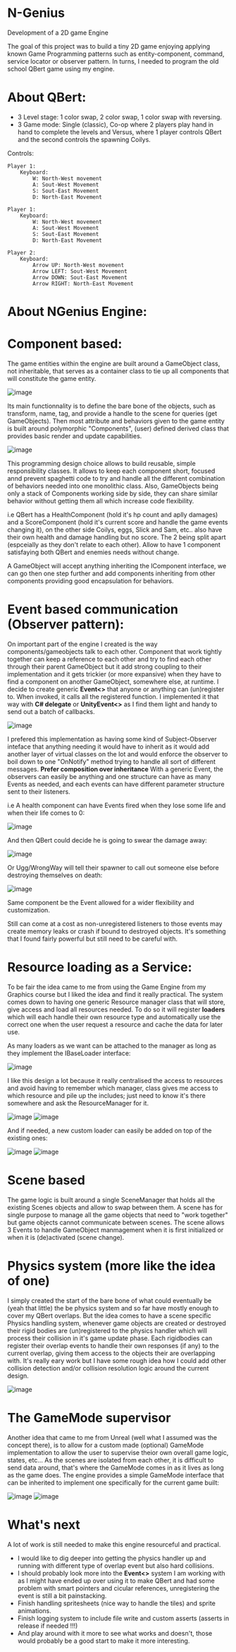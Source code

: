 # N-Genius
Development of a 2D game Engine

The goal of this project was to build a tiny 2D game enjoying applying known Game Programming patterns such as entity-component, command, service locator or observer pattern.
In turns, I needed to program the old school QBert game using my engine.

# About QBert:
- 3 Level stage: 1 color swap, 2 color swap, 1 color swap with reversing.
- 3 Game mode: Single (classic), Co-op where 2 players play hand in hand to complete the levels and Versus, where 1 player controls QBert and the second controls the spawning Coilys.

Controls:

    Player 1:
        Keyboard: 
            W: North-West movement
            A: Sout-West Movement
            S: Sout-East Movement
            D: North-East Movement
    
    Player 1:
        Keyboard: 
            W: North-West movement
            A: Sout-West Movement
            S: Sout-East Movement
            D: North-East Movement

    Player 2:
        Keyboard: 
            Arrow UP: North-West movement
            Arrow LEFT: Sout-West Movement
            Arrow DOWN: Sout-East Movement
            Arrow RIGHT: North-East Movement
            

# About NGenius Engine:

# Component based:

The game entities within the engine are built around a GameObject class, not inheritable, that serves as a container class to tie up all components that will constitute the game entity.

![image](https://user-images.githubusercontent.com/76394390/120938923-969c5300-c715-11eb-9d1c-cd0b193a3b8a.png)

Its main functionnality is to define the bare bone of the objects, such as transform, name, tag, and provide a handle to the scene for queries (get GameObjects).
Then most attribute and behaviors given to the game entity is built around polymorphic "Components", (user) defined derived class that provides basic render and update capabilities.

![image](https://user-images.githubusercontent.com/76394390/120939071-5689a000-c716-11eb-8227-11dec707360a.png)

This programming design choice allows to build reusable, simple responsibility classes. It allows to keep each component short, focused annd prevent spaghetti code to try and handle all the different combination of behaviors needed into one monolithic class. Also, GameObjects being only a stack of Components working side by side, they can share similar behavior without getting them all which increase code flexibility.

i.e QBert has a HealthComponent (hold it's hp count and aplly damages) and a ScoreComponent (hold it's current score and handle the game events changing it), on the other side Coilys, eggs, Slick and Sam, etc.. also have their own health and damage handling but no score. The 2 being split apart (espceially as they don't relate to each other). Allow to have 1 component satisfaying both QBert and enemies needs without change.

A GameObject will accept anything inheriting the IComponent interface, we can go then one step further and add components inheriting from other components providing good encapsulation for behaviors.


# Event based communication (Observer pattern):

On important part of the engine I created is the way components/gameobjects talk to each other. Component that work tightly together can keep a reference to each other and try to find each other through their parent GameObject but it add strong coupling to their implementation and it gets trickier (or more expansive) when they have to find a component on another GameObject, somewhere else, at runtime.
I decide to create generic **Event<>** that anyone or anything can (un)register to. When invoked, it calls all the registered function. I implemented it that way with **C# delegate** or **UnityEvent<>** as I find them light and handy to send out a batch of callbacks.

![image](https://user-images.githubusercontent.com/76394390/120939956-e6c9e400-c71a-11eb-9c9e-57457d35663e.png)

I prefered this implementation as having some kind of Subject-Observer inteface that anything needing it would have to inherit as it would add another layer of virtual classes on the lot and would enforce the observer to boil down to one "OnNotify" method trying to handle all sort of different messages. **Prefer composition over inheritance**
With a generic Event, the observers can easily be anything and one structure can have as many Events as needed, and each events can have different parameter structure sent to their listeners. 

i.e A health component can have Events fired when they lose some life and when their life comes to 0:

![image](https://user-images.githubusercontent.com/76394390/120940250-9b183a00-c71c-11eb-9e2f-7abdee7aa065.png)

And then QBert could decide he is going to swear the damage away:

![image](https://user-images.githubusercontent.com/76394390/120940308-e6324d00-c71c-11eb-8db5-4e34c2b722ea.png)

Or Ugg/WrongWay will tell their spawner to call out someone else before destroying themselves on death:

![image](https://user-images.githubusercontent.com/76394390/120940365-3a3d3180-c71d-11eb-9669-c4a816e0d031.png)

Same component be the Event allowed for a wider flexibility and customization.

Still can come at a cost as non-unregistered listeners to those events may create memory leaks or crash if bound to destroyed objects. It's something that I found fairly powerful but still need to be careful with.


# Resource loading as a Service:

To be fair the idea came to me from using the Game Engine from my Graphics course but I liked the idea and find it really practical.
The system comes down to having one generic Resource manager class that will store, give access and load all resources needed. To do so it will register **loaders** which will each handle their own resource type and automatically use the correct one when the user request a resource and cache the data for later use.

As many loaders as we want can be attached to the manager as long as they implement the IBaseLoader interface:

![image](https://user-images.githubusercontent.com/76394390/120940658-a9ffec00-c71e-11eb-99c7-90d1dfaeb9c2.png)

I like this design a lot because it really centralised the access to resources and avoid having to remember which manager, class gives me access to which resource and pile up the includes; just need to know it's there somewhere and ask the ResourceManager for it.

![image](https://user-images.githubusercontent.com/76394390/120940828-71acdd80-c71f-11eb-82b3-9b0493daeb25.png)
![image](https://user-images.githubusercontent.com/76394390/120940865-b0429800-c71f-11eb-930d-4111ef06d770.png)

And if needed, a new custom loader can easily be added on top of the existing ones:

![image](https://user-images.githubusercontent.com/76394390/120940878-cb150c80-c71f-11eb-9759-079a112704e2.png)
![image](https://user-images.githubusercontent.com/76394390/120940891-d9632880-c71f-11eb-9c69-6d2fa3adb65b.png)


# Scene based

The game logic is built around a single SceneManager that holds all the existing Scenes objects and allow to swap between them. A scene has for single purpose to manage all the game objects that need to "work together" but game objects cannot communicate between scenes. The scene allows 3 Events to handle GameObject manmagement when it is first initialized or when it is (de)activated (scene change).


# Physics system (more like the idea of one)

I simply created the start of the bare bone of what could eventually be (yeah that little) the be physics system and so far have mostly enough to cover my QBert overlaps. But the idea comes to have a scene specific Physics handling system, whenever game objects are created or destroyed their rigid bodies are (un)registered to the physics handler which will process their collision in it's game update phase.
Each rigidbodies can register their overlap events to handle their own responses (if any) to the current overlap, giving them access to the objects their are overlapping with. It's really eary work but I have some rough idea how I could add other collision detection and/or collision resolution logic around the current design.

![image](https://user-images.githubusercontent.com/76394390/120941295-1b8d6980-c722-11eb-8391-790f832e7215.png)


# The GameMode supervisor

Another idea that came to me from Unreal (well what I assumed was the concept there), is to allow for a custom made (optional) GameMode implementation to allow the user to supervise theior own overall game logic, states, etc...
As the scenes are isolated from each other, it is difficult to send data around, that's where the GameMode comes in as it lives as long as the game does. The engine provides a simple GameMode interface that can be inherited to implement one specifically for the current game built:

![image](https://user-images.githubusercontent.com/76394390/120941411-f2210d80-c722-11eb-8008-a5723503ec49.png)
![image](https://user-images.githubusercontent.com/76394390/120941402-e5041e80-c722-11eb-9152-9129761612b3.png)




# What's next

A lot of work is still needed to make this engine resourceful and practical. 
- I would like to dig deeper into getting the physics handler up and running with different type of overlap event but also hard collisions.
- I should probably look more into the **Event<>** system I am working with as I might have ended up over using it to make QBert and had some problem with smart pointers and cicular references, unregistering the event is still a bit painstacking.
- Finish handling spritesheets (nice way to handle the tiles) and sprite animations.
- Finish logging system to include file write and custom asserts (asserts in release if needed !!!)
- And play around with it more to see what works and doesn't, those would probably be a good start to make it more interesting.
